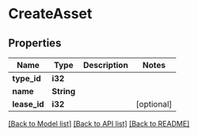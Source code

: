 # CreateAsset

## Properties

Name | Type | Description | Notes
------------ | ------------- | ------------- | -------------
**type_id** | **i32** |  | 
**name** | **String** |  | 
**lease_id** | **i32** |  | [optional] 

[[Back to Model list]](../README.md#documentation-for-models) [[Back to API list]](../README.md#documentation-for-api-endpoints) [[Back to README]](../README.md)


